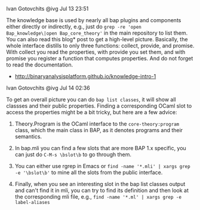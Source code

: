 Ivan Gotovchits
@ivg
Jul 13 23:51

The knowledge base is used by nearly all bap plugins and components either directly or indirectly, e.g., just do `grep -re 'open Bap_knowledge\|open Bap_core_theory'` in the main repository to list them. You can also read this blog* post to get a high-level picture. Basically, the whole interface distills to only three functions: collect, provide, and promise. With collect you read the properties, with provide you set them, and with promise you register a function that computes properties. And do not forget to read the documentation.

* http://binaryanalysisplatform.github.io/knowledge-intro-1

Ivan Gotovchits
@ivg
Jul 14 02:36

To get an overall picture you can do `bap list classes`, it will show all classses and their public properties. Finding a corresponding OCaml slot to access the properties might be a bit tricky, but here are a few advice:

1) Theory.Program is the OCaml interface to the `core-theory:program` class, which the main class in BAP, as it denotes programs and their semantics.

2) In bap.mli you can find a few slots that are more BAP 1.x specific, you can just do `C-M-s \bslot\b` to go through them.

3) You can either use rgrep in Emacs or `find -name '*.mli' | xargs grep -e '\bslot\b'` to mine all the slots from the public interface.

4) Finally, when you see an interesting slot in the bap list classes output and can't find it in mli, you can try to find its definition and then look at the corresponding mli file, e.g., `find -name '*.ml' | xargs grep -e label-aliases`
